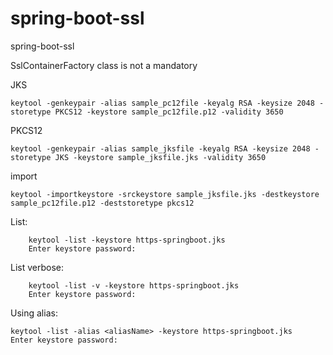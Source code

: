 # spring-boot-ssl
spring-boot-ssl

SslContainerFactory class is not a mandatory

JKS
            
    keytool -genkeypair -alias sample_pc12file -keyalg RSA -keysize 2048 -storetype PKCS12 -keystore sample_pc12file.p12 -validity 3650

PKCS12 

    keytool -genkeypair -alias sample_jksfile -keyalg RSA -keysize 2048 -storetype JKS -keystore sample_jksfile.jks -validity 3650

import
    
    keytool -importkeystore -srckeystore sample_jksfile.jks -destkeystore sample_pc12file.p12 -deststoretype pkcs12

List: 

        keytool -list -keystore https-springboot.jks
        Enter keystore password:

List verbose:

        keytool -list -v -keystore https-springboot.jks
        Enter keystore password:

Using alias:

    keytool -list -alias <aliasName> -keystore https-springboot.jks
    Enter keystore password:
